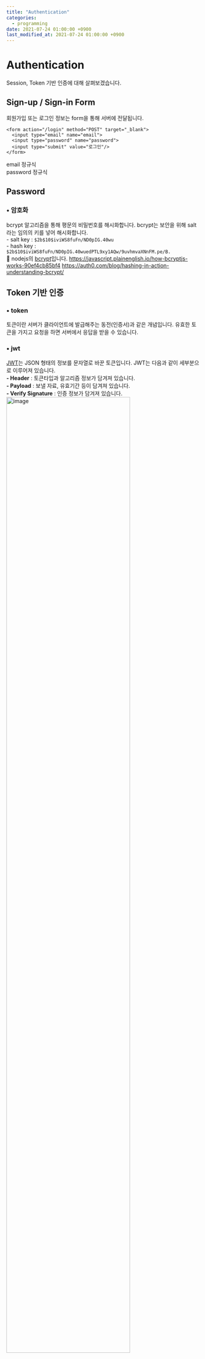 ```yaml
---
title: "Authentication"
categories: 
  - programming
date: 2021-07-24 01:00:00 +0900
last_modified_at: 2021-07-24 01:00:00 +0900
---
```

# Authentication
Session, Token 기반 인증에 대해 살펴보겠습니다.

## Sign-up / Sign-in Form
회원가입 또는 로그인 정보는 form을 통해 서버에 전달됩니다.
```
<form action="/login" method="POST" target="_blank">
  <input type="email" name="email">
  <input type="password" name="password">
  <input type="submit" value="로그인"/>
</form>
```
email 정규식  
password 정규식  

## Password
### • 암호화
bcrypt 알고리즘을 통해 평문의 비밀번호를 해시화합니다. bcrypt는 보안을 위해 salt라는 임의의 키를 넣어 해시화합니다.  
\- salt key : `$2b$10$iviWS8fuFn/ND0pIG.40wu`  
\- hash key : `$2b$10$iviWS8fuFn/ND0pIG.40wuedPTL9xy1AQw/9uvhmvaXNnFM.pe/B.`  
🔎 nodejs의 [bcrypt](https://www.npmjs.com/package/bcrypt)입니다.
https://javascript.plainenglish.io/how-bcryptjs-works-90ef4cb85bf4
https://auth0.com/blog/hashing-in-action-understanding-bcrypt/

## Token 기반 인증
### • token
토큰이란 서버가 클라이언트에 발급해주는 동전(인증서)과 같은 개념입니다. 유효한 토큰을 가지고 요청을 하면 서버에서 응답을 받을 수 있습니다.

### • jwt
[JWT](https://jwt.io/)는 JSON 형태의 정보를 문자열로 바꾼 토큰입니다. JWT는 다음과 같이 세부분으로 이루어져 있습니다.  
**\- Header** : 토큰타입과 알고리즘 정보가 담겨져 있습니다.  
**\- Payload** : 보낼 자료, 유효기간 등이 담겨져 있습니다.  
**\- Verify Signature** : 인증 정보가 담겨져 있습니다.  
<img src="/assets/images/jwt.png" alt="image" width="80%">

### • nodejs jwt
[jsonwebtoken](https://www.npmjs.com/package/jsonwebtoken) nodejs의 jwt 라이브러리입니다.  
**\- sign**  
JWT 토큰을 만듭니다.  
`jwt.sign(payload, secretOrPrivateKey, [options, callback])`  
```js
const token = jwt.sign({ jwt: "token" }, "abc", { expiresIn: '10' }); // sec 단위
const token = jwt.sign({ jwt: "token" }, "abc", { expiresIn: '7d' }, (err, token) ={
  console.log(err);
  console.log(token);
});
```
**\- verify**  
유효한 토큰인지 확인합니다.  
`jwt.verify(token, secretOrPrivateKey, [options, callback])`
```jsx
const decoded = jwt.verify(token, "abc");
const decoded = jwt.verify(token, "abc", (err, decoded) => {
  console.log(err);
  console.log(decoded);
});
const decoded = jwt.verify(token, "abc", { ignoreExpiration: true });
```
🔎 같은 인자를 전달해도 만드는 시간에 따라 발급된 토큰은 다릅니다.  
🔎 콜백없이 작성하면 반환값으로 payload를 받으며, 토큰이 인증되지 않으면에러를 발생시킵니다. 반면 콜백으로 작성하면 payload를 에러를 콜백에서 받을 수 있습니다. 이때 콜백은 동기 콜백입니다.  

### • 과정
**\- 인증정보 입력** : id, email, password 등 인증에 필요한 정보를 입력하여, 서버에 요청합니다.  
**\- 인증 확인** : 서버에서 받은 인증정보를 가지고 회원인지 확인합니다.  
**\- 토큰 발급** : 인증된 회원이라면 서버는 토큰을 발급합니다.  
**\- 서버 응답 (with Token, Webstorage)** : 로그인이 되면 서버는 발급한 token을 클라이언트에게 (body에 실어)보내줍니다.  
**\- 서버 요청(with Token)** : 클라이언트는 `authorization` 헤더에 `bearer [token]`을 담아 서버에 요청합니다.
**\- 토큰 검사** : 서버는 헤더에 담긴 토큰이 유효한지 검사하여 응답을 할지 결정합니다.

🔎 클라이언트는 토큰을 cookie 또는 web storage(local/session storage)에 저장합니다.

xss
csrf

httpOnly
document.cookie로 접근할 수 없습니다. (브라우저 자바스크립트로)
https://dev-dain.tistory.com/73
https://www.stackhoarder.com/2019/07/17/node-js-passport-js-jwt-token-%EC%9D%B4%EC%9A%A9%ED%95%B4-%EB%A1%9C%EA%B7%B8%EC%9D%B8-%EA%B5%AC%ED%98%84/

## Passport
[Passport](http://www.passportjs.org/)는 nodejs 인증 라이브러리로 인증전략(Strategy)를 통해 로컬 로그인, 소셜 로그인(Google/Facebook/Github/Naver 등)을 만들 수 있도록 해줍니다.

설정된 전략에 따라 인증을 수행합니다. 예로들어 `/login`으로 post 요청이 들어오면, `passport.authenticate`는 post로 전달된 body와 함께 Strategy의 verify callback 함수를 호출합니다. `passport.authenticate`가 인증을 요청하고 Strategy가 인증 결과를 다시 passport.authenticate에 전달합니다. 이때 인증 결과를 Redirect와 Callback으로 처리할 수 있습니다.

**Redirect를 통한 인증 결과 처리**
인증이 성공하면 successRedirect 경로로, 실패하면 failureRedirect로 Redirect 시킵니다.
```js
app.post(
  "/login",
  passport.authenticate("local", {
    successRedirect: "/",
    failureRedirect: "/login",
  }),
);
```

**Callback을 통한 인증 결과 처리**
인증이 성공하면 callback이 실행되고 `req.user`에 접근할 수 있습니다. 만일 인증이 실패하면 401 에러를 응답합니다.
```js
app.post(
  "/login",
  passport.authenticate("local"), (req, res) => {
    console.log("authentication success"),
    res.redirect("/");
  }
);
```

**Custom Callback을 통한 인증 결과 처리**  
미들웨어가 아닌, 라우터 핸들러 안에서 passport가 호출됩니다. 인증전략의 verify callback의 done 인자에  따라, err, user, info의 결과를 전달받습니다.  
🔎 `done(err, user, info...)` -> `(err, user, info) => { ... }`
```js
app.post("/login", (req, res) => {
  passport.authenticate("local", (err, user, info) => {
    // To Do...
  })
});
```

**\- 인증전략**  
passport.authenticate로부터 인증 요청이 오면, Passport가 유효한 사용자인지 판단하기 위한 [인증전략](http://www.passportjs.org/docs/configure/)을 먼저 만들어야 합니다. 인증 전략은 new LocalStrategy를 통해 만들 수 있으며, Passport는 new LocalStrategy에 인자로 넘겨준 verify callback을 통해 인증요청을 처리합니다. verify callback은 인자로 usernameField, passwordField, done을 전달받으며 usernameField, passwordField를 통한 로직에 의해 done을 호출하여 인증 결과를 만듭니다. done(null, user)는 인증성공, done(null, false)는 인증실패, done(err)은 에러입니다. 인증에 성공했다면 done에 전달한 두번째 인자는 serializeUser로 전달되며, serializeUser callback을 실행시킵니다. 

😺 usernameField, passwordField는 form에서 보낸 정보와 맞추어야합니다. (기본값은 username, password 입니다.)

😺 return done()을 해야, verify callback이 종료되고 passport.authenticate에 인증결과를 전달해줄 수 있습니다.

```js
passport.use(
  new LocalStrategy(
    {
      usernameField: "username",
      passwordField: "password",
    },
    function (username, password, done) {
      done(null, false);
    },
  ),
);
```

## 참고자료

https://swalloow.github.io/implement-jwt/

SSR에서는 Body로 헤더 및 쿠키 아니면 전달불가한가? (AJAX는 Body에 토큰을 보낼 수 있음)

### • http 인증
https://developer.mozilla.org/ko/docs/Web/HTTP/Authentication

bearer token?

RFC 6750
https://datatracker.ietf.org/doc/html/rfc6750
https://swagger.io/docs/specification/authentication/bearer-authentication/

https://velog.io/@yaytomato/%ED%94%84%EB%A1%A0%ED%8A%B8%EC%97%90%EC%84%9C-%EC%95%88%EC%A0%84%ED%95%98%EA%B2%8C-%EB%A1%9C%EA%B7%B8%EC%9D%B8-%EC%B2%98%EB%A6%AC%ED%95%98%EA%B8%B0


[• 클라이언트 토큰 저장위치](https://velog.io/@neity16/NodeJS-Token-%EC%A0%80%EC%9E%A5-%EC%9C%84%EC%B9%98%EC%9D%98-%EA%B3%A0%EC%B0%B0)

https://woowacourse.github.io/tecoble/post/2020-08-31-where_to_store_token/


authenticate-> strategy -> ctx.login -> serializer -> session -> deserializer


https://tansfil.tistory.com/59


파이썬 jwt
pip install PyJWT
pip install bcrypt



https://auth0.com/blog/refresh-tokens-what-are-they-and-when-to-use-them/


https://stackoverflow.com/questions/64903200/refresh-tokens-on-multiple-devices